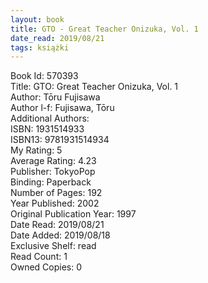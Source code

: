 ```yaml
---
layout: book
title: GTO - Great Teacher Onizuka, Vol. 1
date_read: 2019/08/21
tags: książki
---
```


Book Id: 570393<br />
Title: GTO: Great Teacher Onizuka, Vol. 1<br />
Author: Tōru Fujisawa<br />
Author l-f: Fujisawa, Tōru<br />
Additional Authors: <br />
ISBN: 1931514933<br />
ISBN13: 9781931514934<br />
My Rating: 5<br />
Average Rating: 4.23<br />
Publisher: TokyoPop<br />
Binding: Paperback<br />
Number of Pages: 192<br />
Year Published: 2002<br />
Original Publication Year: 1997<br />
Date Read: 2019/08/21<br />
Date Added: 2019/08/18<br />
Exclusive Shelf: read<br />
Read Count: 1<br />
Owned Copies: 0<br />


